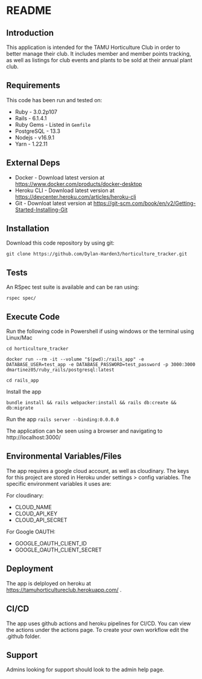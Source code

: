 # README

## Introduction ##

This application is intended for the TAMU Horticulture Club in order to better manage their club.
It includes member and member points tracking, as well as listings for club events
and plants to be sold at their annual plant club.

## Requirements ##

This code has been run and tested on:

* Ruby - 3.0.2p107
* Rails - 6.1.4.1
* Ruby Gems - Listed in `Gemfile`
* PostgreSQL - 13.3 
* Nodejs - v16.9.1
* Yarn - 1.22.11


## External Deps  ##

* Docker - Download latest version at https://www.docker.com/products/docker-desktop
* Heroku CLI - Download latest version at https://devcenter.heroku.com/articles/heroku-cli
* Git - Downloat latest version at https://git-scm.com/book/en/v2/Getting-Started-Installing-Git

## Installation ##

Download this code repository by using git:

 `git clone https://github.com/Dylan-Harden3/horticulture_tracker.git`


## Tests ##

An RSpec test suite is available and can be ran using:

  `rspec spec/`

## Execute Code ##

Run the following code in Powershell if using windows or the terminal using Linux/Mac

  `cd horticulture_tracker`

  `docker run --rm -it --volume "$(pwd):/rails_app" -e DATABASE_USER=test_app -e DATABASE_PASSWORD=test_password -p 3000:3000 dmartinez05/ruby_rails/postgresql:latest`

  `cd rails_app`

Install the app

  `bundle install && rails webpacker:install && rails db:create && db:migrate`

Run the app
  `rails server --binding:0.0.0.0`

The application can be seen using a browser and navigating to http://localhost:3000/

## Environmental Variables/Files ##
The app requires a google cloud account, as well as cloudinary. The keys for this project are stored in Heroku under settings > config variables.
The specific environment variables it uses are:

For cloudinary:
 - CLOUD_NAME
 - CLOUD_API_KEY
 - CLOUD_API_SECRET
 
For Google OAUTH:
 - GOOGLE_OAUTH_CLIENT_ID
 - GOOGLE_OAUTH_CLIENT_SECRET

## Deployment ##

The app is delployed on heroku at https://tamuhorticultureclub.herokuapp.com/ .

## CI/CD ##

The app uses github actions and heroku pipelines for CI/CD. You can view the actions under the actions page. To create your own workflow edit the .github folder.

## Support ##

Admins looking for support should look to the admin help page.
